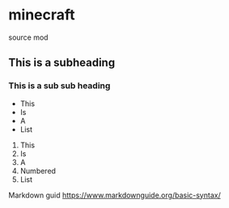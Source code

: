# minecraft
source mod 

## This is a subheading

### This is a sub sub heading

- This
- Is
- A
- List


1. This
1. Is
1. A
1. Numbered
1. List

Markdown guid
https://www.markdownguide.org/basic-syntax/
